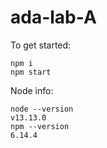 # ada-lab-A
To get started:
```
npm i
npm start
```

Node info:
```
node --version
v13.13.0
npm --version
6.14.4
```
